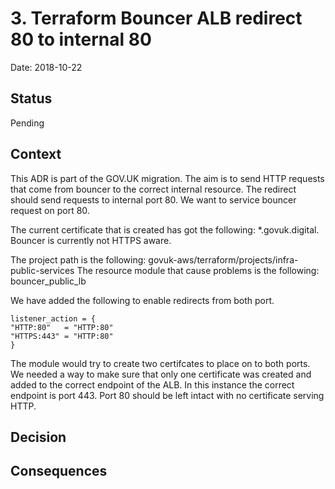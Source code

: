 # 3. Terraform Bouncer ALB redirect 80 to internal 80
 
Date: 2018-10-22
 
## Status
 
Pending
 
## Context

This ADR is part of the GOV.UK migration. The aim is to send HTTP requests that come from bouncer to the correct internal resource. The redirect should send requests to internal port 80. We want to service bouncer request on port 80.

The current certificate that is created has got the following: *.govuk.digital. Bouncer is currently not HTTPS aware.

The project path is the following: govuk-aws/terraform/projects/infra-public-services
The resource module that cause problems is the following: bouncer_public_lb

We have added the following to enable redirects from both port.

    listener_action = {
    "HTTP:80"   = "HTTP:80"
    "HTTPS:443" = "HTTP:80"
    }

The module would try to create two certifcates to place on to both ports. We needed a way to make sure that only one certificate was created and added to the correct endpoint of the ALB. In this instance the correct endpoint is port 443. Port 80 should be left intact with no certificate serving HTTP.

## Decision



## Consequences
